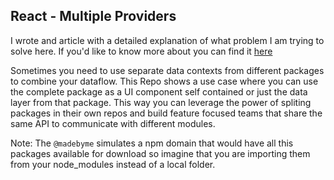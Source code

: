 ## React - Multiple Providers

I wrote and article with a detailed explanation of what problem I am trying to solve here. If you'd like to know more about you can find it [here](https://medium.com/@nathanqueija/how-to-share-state-between-different-packages-using-react-context-api-40cc0ceda50d?postPublishedType=repub)

Sometimes you need to use separate data contexts from different packages to combine your dataflow.
This Repo shows a use case where you can use the complete package as a UI component self contained or just the data layer from that package.
This way you can leverage the power of spliting packages in their own repos and build feature focused teams that share the same API to communicate with different modules.

Note: The `@madebyme` simulates a npm domain that would have all this packages available for download so imagine that you are importing them from your node_modules instead of a local folder.

